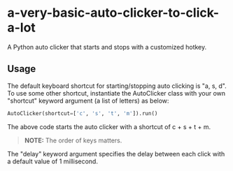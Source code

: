 # a-very-basic-auto-clicker-to-click-a-lot
A Python auto clicker that starts and stops with a customized hotkey.

## Usage
The default keyboard shortcut for starting/stopping auto clicking is "a, s, d". To use some other shortcut, instantiate the AutoClicker class with your own "shortcut" keyword argument (a list of letters) as below:  

```python
AutoClicker(shortcut=['c', 's', 't', 'm']).run()
```
The above code starts the auto clicker with a shortcut of c + s + t + m.

> **NOTE:** The order of keys matters.

The "delay" keyword argument specifies the delay between each click with a default value of 1 millisecond.
